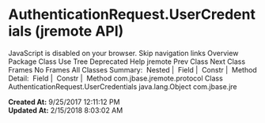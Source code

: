 # AuthenticationRequest.UserCredentials (jremote   API)

JavaScript is disabled on your browser. Skip navigation links Overview Package Class Use Tree Deprecated Help jremote Prev Class Next Class Frames No Frames All Classes Summary:  Nested |  Field |  Constr |  Method Detail:  Field |  Constr |  Method com.jbase.jremote.protocol Class AuthenticationRequest.UserCredentials java.lang.Object com.jbase.jre  

**Created At:** 9/25/2017 12:11:12 PM  
**Updated At:** 2/15/2018 8:03:02 AM  

